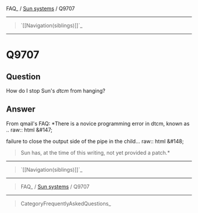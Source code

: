 FAQ\_ / [Sun systems](FAQ/Sun_systems) / Q9707

* * * * *

> \`[[Navigation(siblings)]]\`\_

* * * * *

Q9707
=====

Question
--------

How do I stop Sun's *dtcm* from hanging?

Answer
------

From qmail's FAQ: \*There is a novice programming error in dtcm, known
as .. raw:: html &\#147;

failure to close the output side of the pipe in the child... raw:: html
&\#148;

> Sun has, at the time of this writing, not yet provided a patch.\*

* * * * *

> \`[[Navigation(siblings)]]\`\_

* * * * *

> FAQ\_ / [Sun systems](FAQ/Sun_systems) / Q9707

* * * * *

> CategoryFrequentlyAskedQuestions\_
